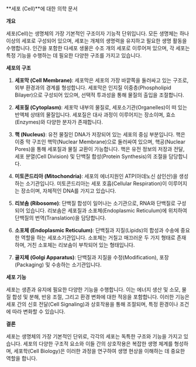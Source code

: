 **세포 (Cell)**에 대한 의학 문서

**개요**

세포(Cell)는 생명체의 가장 기본적인 구조이자 기능적 단위입니다. 모든 생명체는 하나 이상의 세포로 구성되어 있으며, 세포는 개체의 생명력을 유지하고 필요한 생명 활동을 수행합니다. 인간을 포함한 다세포 생물은 수조 개의 세포로 이루어져 있으며, 각 세포는 특정 기능을 수행하는 데 필요한 다양한 구조를 가지고 있습니다.

**세포의 구조**

1. **세포막 (Cell Membrane)**: 세포막은 세포의 가장 바깥쪽을 둘러싸고 있는 구조로, 외부 환경과의 경계를 형성합니다. 세포막은 인지질 이중층(Phospholipid Bilayer)으로 구성되어 있으며, 선택적 투과성을 통해 물질의 출입을 조절합니다.

2. **세포질 (Cytoplasm)**: 세포막 내부의 물질로, 세포소기관(Organelles)이 떠 있는 반액체 상태의 물질입니다. 세포질은 대사 과정이 이루어지는 장소이며, 효소(Enzymes)와 다양한 분자가 존재합니다.

3. **핵 (Nucleus)**: 유전 물질인 DNA가 저장되어 있는 세포의 중심 부분입니다. 핵은 이중 막 구조인 핵막(Nuclear Membrane)으로 둘러싸여 있으며, 핵공(Nuclear Pores)을 통해 세포질과 물질 교환이 가능합니다. 핵은 유전 정보의 저장과 전달, 세포 분열(Cell Division) 및 단백질 합성(Protein Synthesis)의 조절을 담당합니다.

4. **미토콘드리아 (Mitochondria)**: 세포의 에너지원인 ATP(아데노신 삼인산)을 생성하는 소기관입니다. 미토콘드리아는 세포 호흡(Cellular Respiration)이 이루어지는 장소이며, 자체적인 DNA를 가지고 있습니다.

5. **리보솜 (Ribosome)**: 단백질 합성이 일어나는 소기관으로, RNA와 단백질로 구성되어 있습니다. 리보솜은 세포질과 소포체(Endoplasmic Reticulum)에 위치하여 단백질의 번역(Translation)을 담당합니다.

6. **소포체 (Endoplasmic Reticulum)**: 단백질과 지질(Lipids)의 합성과 수송에 중요한 역할을 하는 세포소기관입니다. 소포체는 거칠고 매끄러운 두 가지 형태로 존재하며, 거친 소포체는 리보솜이 부착되어 있는 형태입니다.

7. **골지체 (Golgi Apparatus)**: 단백질과 지질을 수정(Modification), 포장(Packaging) 및 수송하는 소기관입니다. 

**세포 기능**

세포는 생존과 유지에 필요한 다양한 기능을 수행합니다. 이는 에너지 생산 및 소모, 물질 합성 및 분해, 반응 조절, 그리고 환경 변화에 대한 적응을 포함합니다. 이러한 기능은 세포 간의 신호 전달(Cell Signaling)과 상호작용을 통해 조절되며, 특정 환경이나 조건에 따라 변화할 수 있습니다.

**결론**

세포는 생명체의 가장 기본적인 단위로, 각각의 세포는 독특한 구조와 기능을 가지고 있습니다. 세포의 다양한 구조적 요소와 이들 간의 상호작용은 복잡한 생명 체계를 형성하며, 세포학(Cell Biology)은 이러한 과정을 연구하여 생명 현상을 이해하는 데 중요한 역할을 합니다.